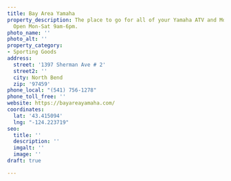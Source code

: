 ```yaml
---
title: Bay Area Yamaha
property_description: The place to go for all of your Yamaha ATV and Motorcycle needs.
  Open Mon-Sat 9am-6pm.
photo_name: ''
photo_alt: ''
property_category:
- Sporting Goods
address:
  street: '1397 Sherman Ave # 2'
  street2: ''
  city: North Bend
  zip: '97459'
phone_local: "(541) 756-1278"
phone_toll_free: ''
website: https://bayareayamaha.com/
coordinates:
  lat: '43.415094'
  lng: "-124.223719"
seo:
  title: ''
  description: ''
  imgalt: ''
  image: ''
draft: true

---
```

